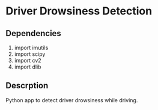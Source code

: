 # Driver Drowsiness Detection


## Dependencies

1. import imutils
2. import scipy
3. import cv2 
4. import dlib


## Descrption

Python app to detect driver drowsiness while driving.
